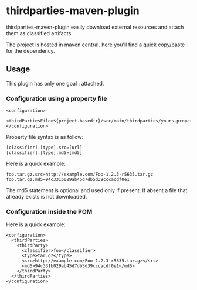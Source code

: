 # thirdparties-maven-plugin

thirdparties-maven-plugin easily download external resources and attach them as classified artifacts.

The project is hosted in maven central.
[here](http://search.maven.org/#search%7Cga%7C1%7Cthirdparties-maven-plugin) you'll find a quick copy/paste for the dependency.

## Usage

This plugin has only one goal : attached.

### Configuration using a property file

	<configuration>
	  <thirdPartiesFile>${project.basedir}/src/main/thirdparties/yours.properties</thirdPartiesFile>
	</configuration>

Property file syntax is as follow:

	[classifier].[type].src=[url]
	[classifier].[type].md5=[md5]

Here is a quick example:

	foo.tar.gz.src=http://example.com/Foo-1.2.3-r5635.tar.gz
	foo.tar.gz.md5=94c331b029ab45d7db5d39cccacdf0e1

The md5 statement is optional and used only if present.
If absent a file that already exists is not downloaded.

### Configuration inside the POM

Here is a quick example:

	<configuration>
	  <thirdParties>
		<thirdParty>
		  <classifier>foo</classifier>
		  <type>tar.gz</type>
		  <src>http://example.com/Foo-1.2.3-r5635.tar.gz</src>
		  <md5>94c331b029ab45d7db5d39cccacdf0e1</md5>
		</thirdParty>
	  </thirdParties>
	</configuration>

